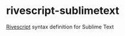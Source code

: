 # rivescript-sublimetext
[Rivescript](https://www.rivescript.com/) syntax definition for Sublime Text
